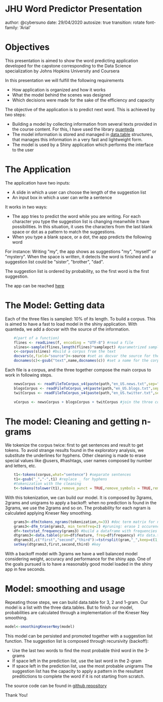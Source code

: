 JHU Word Predictor Presentation
========================================================
author: @cybersuno
date: 29/04/2020
autosize: true
transition: rotate
font-family: 'Arial'

<style>

.reveal {
  background-color: #AFE2EF;
}

/* slide titles */
.reveal h3 { 
  font-size: 35px;
  color: darkblue;
}

.reveal h2 {
  font-size: 30px;
}

.reveal p {
  font-size: 25px;
}

.reveal pre code {
  display: block; padding: 0.1em;
  font-size: 1em;
  line-height: 1em;
  background-color: white;
  overflow: visible;
  max-height: none;
  word-wrap: normal;
}

.reveal code {
  overflow: visible;
  max-height: none;
  max-width: none;
}

.reveal code.r {
  background-color: #F8F8F8;
}

.reveal ol{
	font-size: 25px;
}

.reveal ul{
	font-size: 25px;
}
</style>

Objectives
========================================================

This presentation is aimed to show the word predicting application developed for the capstone corresponding to the Data Science specialization by Johns Hopkins University and Coursera

In this presentation we will fulfill the following requirements

- How application is organized and how it works
- What the model behind the scenes was designed
- Which decisions were made for the sake of the efficiency and capacity

The objective of the application is to predict next word. This is achieved by two steps:
- Building a model by collecting information from several texts provided in the course content. For this, I have used the library  [quanteda](http://quanteda.io/)
- The model information is stored and managed in [data.table](https://cran.r-project.org/web/packages/data.table/vignettes/datatable-intro.html) structures, that manages this information in a very fast and lightweight form.
- The model is used by a Shiny application which performs the interface to the user



The Application
========================================================

The application have two inputs:

- A slide in which a user can choose the length of the suggestion list
- An input box in which a user can write a sentence

It works in two ways:
- The app tries to predict the word while you are writing. For each character you type the suggestion list is changing meanwhile it have possibilities. In this situation, it uses the characters from the last blank space or dot as a pattern to match the suggestions.
- When you type a blank space, or a dot, the app predicts the following word

For instance:
Writing "my", the app shows as suggestions "my", "myself" or "mystery". When the space is written, it detects the word is finished and a suggestion list could be "sister", "brother", "dad".

The suggestion list is ordered by probability, so the first word is the first suggestion.

The app can be reached [here](https://cybersuno.shinyapps.io/JHU_Word_Predictor/)


The Model: Getting data
========================================================

Each of the three files is sampled: 10% of its length. To build a corpus. This is aimed to have a fast to load model in the shiny application. With quanteda, we add a docvar with the source of the information.

```r
    #(part of a function)
    flines <- readLines(f, encoding = "UTF-8") #read a file
    slines<-sample(flines,length(flines)*samplepct) #parametrized sampling
    c<-corpus(slines) #build a corpus from the text
    docvars(c,field="source")<-source #set as docvar the source for the text
    docnames(c)<-gsub("text",name,docnames(c)) #set a name for the corpus
```

Each file is a corpus, and the three together compose the main corpus to work in following steps.

```r
    newsCorpus <- readFileToCorpus_v4(paste(path,"en_US.news.txt",sep="/"),"News","News",pctSampling)
    blogsCorpus <- readFileToCorpus_v4(paste(path,"en_US.blogs.txt",sep="/"),"Blogs","Blog",pctSampling)
    twitCorpus <- readFileToCorpus_v4(paste(path,"en_US.twitter.txt",sep="/"),"Twitter","Twitter",pctSampling)
    
    vCorpus <- newsCorpus + blogsCorpus + twitCorpus #join the three corpus in a bigger one
```


The model: Cleaning and getting n-grams
========================================================

We tokenize the corpus twice: first to get sentences and result to get tokens. To avoid strange results found in the exploratory analysis, we substitute the underlines for hyphens. Other cleaning is made to erase special values like @users, #hashtags, user names composed by number and letters, etc.

```r
    t1<-tokens(corpus,what="sentence") #separate sentences
    t1<-gsub("_","-",t1) #replace _ for hyphens
    #tokenization with the cleaning
    t<-tokens(tolower(t1),remove_punct = TRUE,remove_symbols = TRUE,remove_numbers = TRUE,remove_url = TRUE,split_hyphens = TRUE) #tokenize
```

With this tokenization, we can build our model. It is composed by 3grams, 2grams and unigrams to apply a backoff: when no prediction is found in the 3grams, we use the 2grams and so on. The probability for each ngram is calculated applying Kneser Ney smoothing.


```r
    grams3<-dfm(tokens_ngrams(tokenization,n=3)) #doc term matrix for ngrams
    grams3<-dfm_trim(grams3, min_termfreq=2) #pruning: erase 1 occurence tokens
    df<-textstat_frequency(grams3) #build a dataframe with frequencies
    dtgrams3<-data.table(gram=df$feature, freq=df$frequency) #to data.table and split the grams
    dtgrams3[,c("first","second","third"):=tstrsplit(gram,"_",keep=c(1,2,3),fixed=TRUE)]
    setkey(dtgrams3,first,second,third) #key
```

With a backoff model with 3grams we have a well balanced model considering weight, accuracy and performance for the shiny app. One of the goals pursued is to have a reasonably good model loaded in the shiny app in few seconds.

Model: smoothing and usage
========================================================

Repeating those steps, we can build data.table for 3, 2 and 1-gram. Our model is a list with the three data.tables. But to  finish our model, probabilities are calculated through a implementation of the Kneser Ney smoothing.

```r
model<-smoothingKneserNey(model)
```

This model can be persisted and promoted together with a suggestion list function. The suggestion list is composed through recursivity (backoff):
- Use the last two words to find the most probable third word in the 3-grams
- If space left in the prediction list, use the last word in the 2-gram
- If space left in the prediction list, use the most probable unigrams
The suggestion list has the capacity to apply a pattern in the resultant preditictions to complete the word if it is not starting from scratch.

The source code can be found in [github repository](https://github.com/cybersuno/JHU_Predictor)

Thank You!


